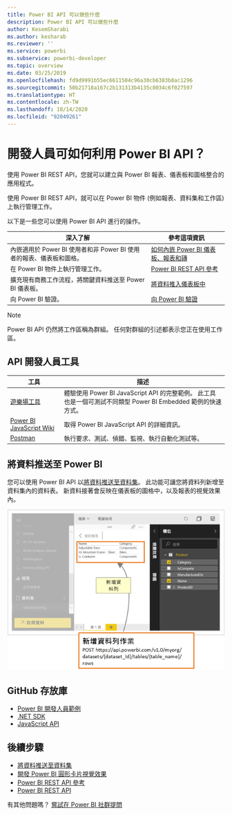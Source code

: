 ```yaml
---
title: Power BI API 可以做些什麼
description: Power BI API 可以做些什麼
author: KesemSharabi
ms.author: kesharab
ms.reviewer: ''
ms.service: powerbi
ms.subservice: powerbi-developer
ms.topic: overview
ms.date: 03/25/2019
ms.openlocfilehash: fd9d9991b55ec6611504c96a30cb6383b8ac1296
ms.sourcegitcommit: 50b21718a167c2b131313b4135c8034c6f027597
ms.translationtype: HT
ms.contentlocale: zh-TW
ms.lasthandoff: 10/14/2020
ms.locfileid: "92049261"
---
```

# <a name="what-can-developers-do-with-the-power-bi-api"></a>開發人員可如何利用 Power BI API？

使用 Power BI REST API，您就可以建立與 Power BI 報表、儀表板和圖格整合的應用程式。

使用 Power BI REST API，就可以在 Power BI 物件 (例如報表、資料集和工作區) 上執行管理工作。

以下是一些您可以使用 Power BI API 進行的操作。

| **深入了解** | **參考這項資訊** |
|----------------------------------------------------------------------------------|------------------------------------------------------------------------------------|
| 內嵌適用於 Power BI 使用者和非 Power BI 使用者的報表、儀表板和圖格。 | [如何內嵌 Power BI 儀表板、報表和磚](../embedded/embed-sample-for-customers.md) |
| 在 Power BI 物件上執行管理工作。 | [Power BI REST API 參考](/rest/api/power-bi/) |
| 擴充現有商務工作流程，將關鍵資料推送至 Power BI 儀表板。 | [將資料推入儀表板中](walkthrough-push-data.md) |
| 向 Power BI 驗證。 | [向 Power BI 驗證](../embedded/get-azuread-access-token.md) |

> [!NOTE]
> Power BI API 仍然將工作區稱為群組。 任何對群組的引述都表示您正在使用工作區。

## <a name="api-developer-tools"></a>API 開發人員工具

| 工具 | 描述 |
|---------|-------------|
| [遊樂場工具](https://microsoft.github.io/PowerBI-JavaScript/demo) | 體驗使用 Power BI JavaScript API 的完整範例。 此工具也是一個可測試不同類型 Power BI Embedded 範例的快速方式。 |
| [Power BI JavaScript Wiki](https://github.com/Microsoft/powerbi-javascript/wiki) | 取得 Power BI JavaScript API 的詳細資訊。 |
| [Postman](https://www.getpostman.com/) | 執行要求、測試、偵錯、監視、執行自動化測試等。 |

## <a name="push-data-into-power-bi"></a>將資料推送至 Power BI

您可以使用 Power BI API 以[將資料推送至資料集](walkthrough-push-data.md)。 此功能可讓您將資料列新增至資料集內的資料表。 新資料接著會反映在儀表板的圖格中，以及報表的視覺效果內。

![推送資料範例](media/overview-of-power-bi-rest-api/powerbi-push-data.png)

## <a name="github-repositories"></a>GitHub 存放庫

* [Power BI 開發人員範例](https://github.com/Microsoft/PowerBI-Developer-Samples)
* [.NET SDK](https://github.com/Microsoft/PowerBI-CSharp)
* [JavaScript API](https://github.com/Microsoft/PowerBI-JavaScript)

## <a name="next-steps"></a>後續步驟

* [將資料推送至資料集](walkthrough-push-data.md)
* [開發 Power BI 圓形卡片視覺效果](../visuals/develop-circle-card.md)
* [Power BI REST API 參考](rest-api-reference.md)
* [Power BI REST API](/rest/api/power-bi/)

有其他問題嗎？ [嘗試在 Power BI 社群提問](https://community.powerbi.com/)